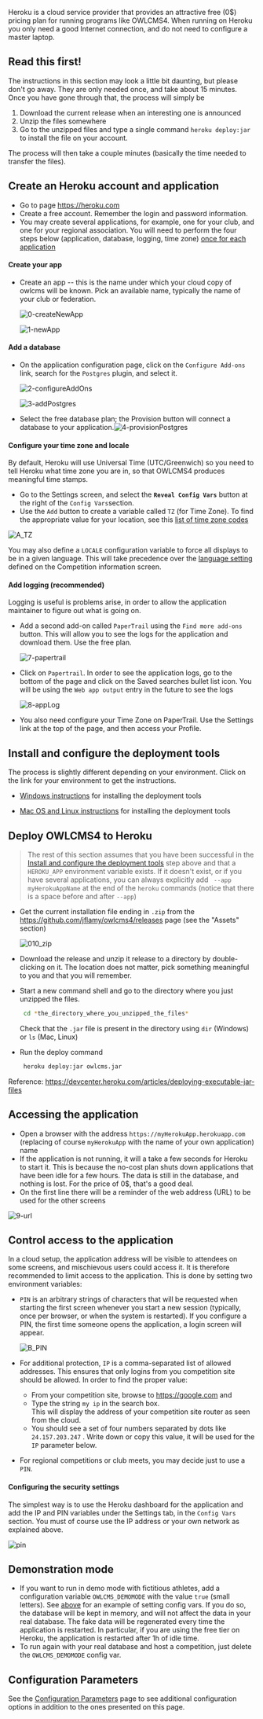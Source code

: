 Heroku is a cloud service provider that provides an attractive free (0$) pricing plan for running programs like OWLCMS4.  When running on Heroku you only need a good Internet connection, and do not need to configure a master laptop.

## Read this first!

The instructions in this section may look a little bit daunting, but please don't go away. They are only needed once, and take about 15 minutes.  Once you have gone through that, the process will simply be

1. Download the current release when an interesting one is announced
2. Unzip the files somewhere
3. Go to the unzipped files and type a single command `heroku deploy:jar` to install the file on your account.

The process will then take a couple minutes (basically the time needed to transfer the files).



## Create an Heroku account and application

- Go to page https://heroku.com
- Create a free account. Remember the login and password information.
- You may create several applications, for example, one for your club, and one for your regional association.  You will need to perform the four steps below (application, database, logging, time zone) <u>once for each application</u>

#### Create your app

- Create an app -- this is the name under which your cloud copy of owlcms will be known. Pick an available name, typically the name of your club or federation.

  ![0-createNewApp](img/Heroku/0-createNewApp.png)

  ![1-newApp](img/Heroku/1-newApp.png)

#### Add a database

- On the application configuration page, click on the `Configure Add-ons` link, search for the `Postgres` plugin, and select it. 

  ![2-configureAddOns](img/Heroku/2-configureAddOns.png)

  ![3-addPostgres](img/Heroku/3-addPostgres.png)

- Select the free database plan; the Provision button will connect a database to your application.![4-provisionPostgres](/img/Heroku/4-provisionPostgres.png)

#### Configure your time zone and locale

By default, Heroku will use Universal Time (UTC/Greenwich) so you need to tell Heroku what time zone you are in, so that OWLCMS4 produces meaningful time stamps.

- Go to the Settings screen, and select the **`Reveal Config Vars`** button at the right of the `Config Vars`section.
- Use the `Add` button to create a variable called `TZ` (for Time Zone).  To find the appropriate value for your location, see this [list of time zone codes](https://en.wikipedia.org/wiki/List_of_tz_database_time_zones)

![A_TZ](img/Heroku/A_TZ.png)

You may also define a `LOCALE` configuration variable to force all displays to be in a given language.  This will take precedence over the [language setting](Preparation#display-language) defined on the Competition information screen.

#### Add logging (recommended)

Logging is useful is problems arise, in order to allow the application maintainer to figure out what is going on.

- Add a second add-on called `PaperTrail` using the `Find more add-ons` button.  This will allow you to see the logs for the application and download them.  Use the free plan.

  ![7-papertrail](img/Heroku/7-papertrail.png)

- Click on `Papertrail`. In order to see the application logs, go to the bottom of the page and click on the Saved searches bullet list icon. You will be using the `Web app output` entry in the future to see the logs 

  ![8-appLog](img/Heroku/8-appLog.png)
  
- You also need configure your Time Zone on PaperTrail.  Use the Settings link at the top of the page, and then access your Profile.


## Install and configure the deployment tools

The process is slightly different depending on your environment.  Click on the link for your environment to get the instructions.

- [Windows instructions](Heroku_Install_Windows) for installing the deployment tools

- [Mac OS and Linux instructions](Heroku_Install_Linux) for installing the deployment tools

  

## Deploy OWLCMS4 to Heroku

> The rest of this section assumes that you have been successful in the [Install and configure the deployment tools](#install-and-configure-the-deployment-tools) step above and that a `HEROKU_APP` environment variable exists.  If it doesn't exist, or if you have several applications, you can always explicitly add  ` --app myHerokuAppName` at the end of the `heroku` commands (notice that there is a space before and after `--app`)



- Get the current installation file ending in `.zip` from the <https://github.com/jflamy/owlcms4/releases> page (see the "Assets" section)
  
  ![010_zip](img/Heroku/9a_zip.png)
  
- Download the release and unzip it release to a directory by double-clicking on it.   The location does not matter, pick something meaningful to you and that you will remember.
  
- Start a new command shell and go to the directory where you just unzipped the files.
  ```bash
   cd *the_directory_where_you_unzipped_the_files*
  ```

  Check that the `.jar` file is present in the directory using `dir` (Windows) or `ls` (Mac, Linux)
  
- Run the deploy command 

  ```bash
   heroku deploy:jar owlcms.jar
  ```
  

Reference: https://devcenter.heroku.com/articles/deploying-executable-jar-files



## Accessing the application

- Open a browser with the address `https://myHerokuApp.herokuapp.com` (replacing of course `myHerokuApp` with the name of your own application) name
- If the application is not running, it will a take a few seconds for Heroku to start it.  This is because the no-cost plan shuts down applications that have been idle for a few hours.  The data is still in the database, and nothing is lost.  For the price of 0$, that's a good deal.
- On the first line there will be a reminder of the web address (URL) to be used for the other screens

![9-url](img/Heroku/9-url.png)



## Control access to the application

  In a cloud setup, the application address will be visible to attendees on some screens, and mischievous users could access it.  It is therefore recommended to limit access to the application.  This is done by setting two environment variables:

- `PIN` is an arbitrary strings of characters that will be requested when starting the first screen whenever you start a new session (typically, once per browser, or when the system is restarted).  If you configure a PIN, the first time someone opens the application, a login screen will appear.

  ![B_PIN](img/Heroku/B_PIN.png)

- For additional protection, `IP` is a comma-separated list of allowed addresses.  This ensures that only logins from you competition site should be allowed. In order to find the proper value:

  - From your competition site, browse to https://google.com and 
  - Type the string  `my ip`  in the search box.  
    This will display the address of your competition site router as seen from the cloud.  
  - You should see a set of four numbers separated by dots like `24.157.203.247`  . Write down or copy this value, it will be used for the `IP` parameter below.                               

- For regional competitions or club meets, you may decide just to use a `PIN`.

#### Configuring the security settings

The simplest way is to use the Heroku dashboard for the application and add the IP and PIN variables under the Settings tab, in the `Config Vars` section.  You must of course use the IP address or your own network as explained above.

  ![pin](img\Heroku\pin.png)

## Demonstration mode

- If you want to run in demo mode with fictitious athletes, add a configuration variable `OWLCMS_DEMOMODE` with the value `true` (small letters). See [above](#configuring-the-security-settings) for an example of setting config vars.
  If you do so, the database will be kept in memory, and will not affect the data in your real database.  The fake data will be regenerated every time the application is restarted. In particular, if you are using the free tier on Heroku, the application is restarted after 1h of idle time.
- To run again with your real database and host a competition, just delete the `OWLCMS_DEMOMODE` config var.

## Configuration Parameters

See the [Configuration Parameters](./Configuration.md ':include') page to see additional configuration options in addition to the ones presented on this page.
